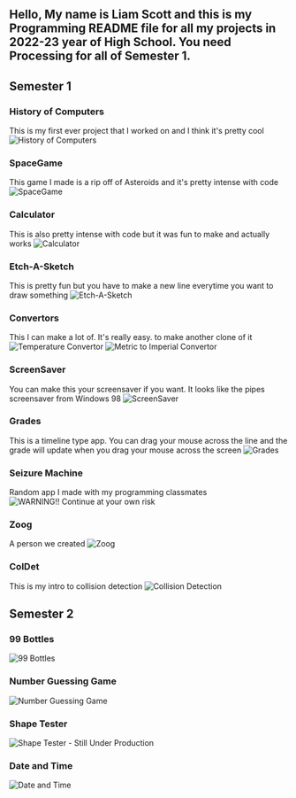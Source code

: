## Hello, My name is Liam Scott and this is my Programming README file for all my projects in 2022-23 year of High School. You need Processing for all of Semester 1.


## Semester 1

### History of Computers
This is my first ever project that I worked on and I think it's pretty cool
![History of Computers](https://github.com/LemScoot/Skyline-high-Programming-2022-23/tree/main/src/History_Of_Computers)

### SpaceGame
This game I made is a rip off of Asteroids and it's pretty intense with code
![SpaceGame](https://github.com/LemScoot/Skyline-high-Programming-2022-23/tree/main/src/SpaceGame)

### Calculator
This is also pretty intense with code but it was fun to make and actually works
![Calculator](https://github.com/LemScoot/Skyline-high-Programming-2022-23/tree/main/src/calculator2)

### Etch-A-Sketch
This is pretty fun but you have to make a new line everytime you want to draw something
![Etch-A-Sketch](https://github.com/LemScoot/Skyline-high-Programming-2022-23/tree/main/src/Etch-A-Sketch)

### Convertors
This I can make a lot of. It's really easy. to make another clone of it
![Temperature Convertor](https://github.com/LemScoot/Skyline-high-Programming-2022-23/tree/main/src/TempConverter)
![Metric to Imperial Convertor](https://github.com/LemScoot/Skyline-high-Programming-2022-23/tree/main/src/Metric_To_Imperial_Weight_Convertor)

### ScreenSaver
You can make this your screensaver if you want. It looks like the pipes screensaver from Windows 98
![ScreenSaver](https://github.com/LemScoot/Skyline-high-Programming-2022-23/tree/main/src/ScreenSaver)

### Grades
This is a timeline type app. You can drag your mouse across the line and the grade will update when you drag your mouse across the screen
![Grades](https://github.com/LemScoot/Skyline-high-Programming-2022-23/tree/main/src/Grades)

### Seizure Machine
Random app I made with my programming classmates
![WARNING!! Continue at your own risk](https://github.com/LemScoot/Skyline-high-Programming-2022-23/tree/main/src/Seizure_machine)

### Zoog
A person we created
![Zoog](https://github.com/LemScoot/Skyline-high-Programming-2022-23/tree/main/src/Zoog)

### ColDet
This is my intro to collision detection
![Collision Detection](https://github.com/LemScoot/Skyline-high-Programming-2022-23/tree/main/src/ColDet)

## Semester 2

### 99 Bottles
![99 Bottles](https://replit.com/@LiamScott3/99Bottles#main.py)

### Number Guessing Game
![Number Guessing Game](https://replit.com/@LiamScott3/Random-Number-Game-2023#main.py)

### Shape Tester
![Shape Tester - Still Under Production]()

### Date and Time
![Date and Time](https://replit.com/@LiamScott3/DateandTime)
